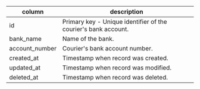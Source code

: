 |column         |description |
----------------|------------|
|id             | Primary key - Unique identifier of the courier's bank account. |
|bank_name      | Name of the bank. |
|account_number | Courier's bank account number. |
|created_at     | Timestamp when record was created. |
|updated_at     | Timestamp when record was modified. |
|deleted_at     | Timestamp when record was deleted. |
